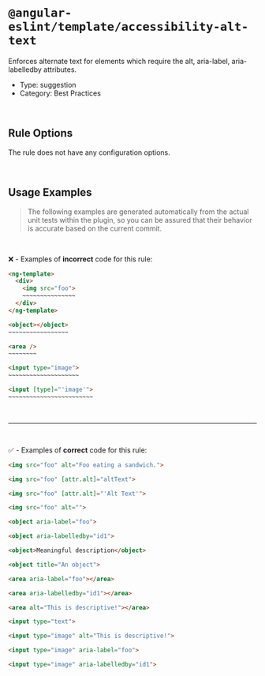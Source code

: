<!--

  DO NOT EDIT.

  This markdown file was autogenerated using a mixture of the following files as the source of truth for its data:
  - ../../src/rules/accessibility-alt-text.ts
  - ../../tests/rules/accessibility-alt-text/cases.ts

  In order to update this file, it is therefore those files which need to be updated, as well as potentially the generator script:
  - ../../../../tools/scripts/generate-rule-docs.ts

-->

# `@angular-eslint/template/accessibility-alt-text`

Enforces alternate text for elements which require the alt, aria-label, aria-labelledby attributes.

- Type: suggestion
- Category: Best Practices

<br>

## Rule Options

The rule does not have any configuration options.

<br>

## Usage Examples

> The following examples are generated automatically from the actual unit tests within the plugin, so you can be assured that their behavior is accurate based on the current commit.

<br>

❌ - Examples of **incorrect** code for this rule:

```html
<ng-template>
  <div>
    <img src="foo">
    ~~~~~~~~~~~~~~~
  </div>
</ng-template>
```

```html
<object></object>
~~~~~~~~~~~~~~~~~
```

```html
<area />
~~~~~~~~
```

```html
<input type="image">
~~~~~~~~~~~~~~~~~~~~
```

```html
<input [type]="'image'">
~~~~~~~~~~~~~~~~~~~~~~~~
```

<br>

---

<br>

✅ - Examples of **correct** code for this rule:

```html
<img src="foo" alt="Foo eating a sandwich.">
```

```html
<img src="foo" [attr.alt]="altText">
```

```html
<img src="foo" [attr.alt]="'Alt Text'">
```

```html
<img src="foo" alt="">
```

```html
<object aria-label="foo">
```

```html
<object aria-labelledby="id1">
```

```html
<object>Meaningful description</object>
```

```html
<object title="An object">
```

```html
<area aria-label="foo"></area>
```

```html
<area aria-labelledby="id1"></area>
```

```html
<area alt="This is descriptive!"></area>
```

```html
<input type="text">
```

```html
<input type="image" alt="This is descriptive!">
```

```html
<input type="image" aria-label="foo">
```

```html
<input type="image" aria-labelledby="id1">
```
